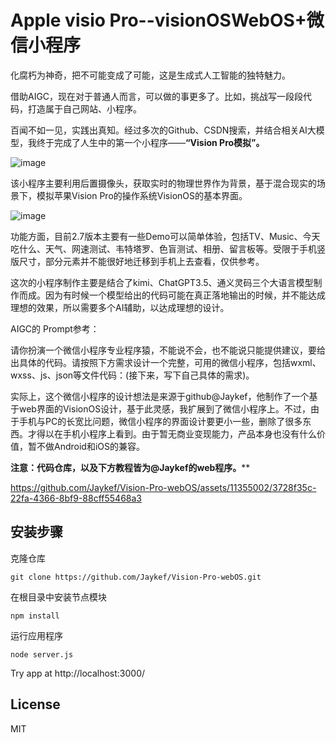 # Apple visio Pro--visionOSWebOS+微信小程序

化腐朽为神奇，把不可能变成了可能，这是生成式人工智能的独特魅力。


借助AIGC，现在对于普通人而言，可以做的事更多了。比如，挑战写一段段代码，打造属于自己网站、小程序。


百闻不如一见，实践出真知。经过多次的Github、CSDN搜索，并结合相关AI大模型，我终于完成了人生中的第一个小程序——**“Vision Pro模拟”。**


![image](https://github.com/fireflyrqh/visio/assets/27807431/5ca37db6-40b1-4dec-847c-19672724da27)


该小程序主要利用后置摄像头，获取实时的物理世界作为背景，基于混合现实的场景下，模拟苹果Vision Pro的操作系统VisionOS的基本界面。


![image](https://github.com/fireflyrqh/visio/assets/27807431/be36d747-c407-41c4-8073-f69ef468c7b5)


功能方面，目前2.7版本主要有一些Demo可以简单体验，包括TV、Music、今天吃什么、天气、网速测试、韦特塔罗、色盲测试、相册、留言板等。受限于手机竖版尺寸，部分元素并不能很好地迁移到手机上去查看，仅供参考。


这次的小程序制作主要是结合了kimi、ChatGPT3.5、通义灵码三个大语言模型制作而成。因为有时候一个模型给出的代码可能在真正落地输出的时候，并不能达成理想的效果，所以需要多个AI辅助，以达成理想的设计。


AIGC的 Prompt参考：

请你扮演一个微信小程序专业程序猿，不能说不会，也不能说只能提供建议，要给出具体的代码。请按照下方需求设计一个完整，可用的微信小程序，包括wxml、wxss、js、json等文件代码：(接下来，写下自己具体的需求)。


实际上，这个微信小程序的设计想法是来源于github@Jaykef，他制作了一个基于web界面的VisionOS设计，基于此灵感，我扩展到了微信小程序上。不过，由于手机与PC的长宽比问题，微信小程序的界面设计要更小一些，删除了很多东西。才得以在手机小程序上看到。由于暂无商业变现能力，产品本身也没有什么价值，暂不做Android和iOS的兼容。


**注意：代码仓库，以及下方教程皆为@Jaykef的web程序。****

https://github.com/Jaykef/Vision-Pro-webOS/assets/11355002/3728f35c-22fa-4366-8bf9-88cff55468a3


## 安装步骤
克隆仓库
   
   ```
   git clone https://github.com/Jaykef/Vision-Pro-webOS.git
   ``` 
在根目录中安装节点模块
   
  ```
  npm install
  ```
运行应用程序
   
   ```
   node server.js
   ```

   Try app at http://localhost:3000/
   

## License
MIT
